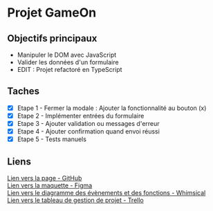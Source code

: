 # Projet GameOn

## Objectifs principaux

- Manipuler le DOM avec JavaScript
- Valider les données d'un formulaire
- EDIT : Projet refactoré en TypeScript

## Taches

- [x] Etape 1 - Fermer la modale : Ajouter la fonctionnalité au bouton (x)
- [x] Etape 2 - Implémenter entrées du formulaire
- [x] Etape 3 - Ajouter validation ou messages d'erreur
- [x] Etape 4 - Ajouter confirmation quand envoi réussi
- [x] Etape 5 - Tests manuels

## Liens

[Lien vers la page - GitHub](https://okuspo.github.io/P4_GameOn_TS/)  
[Lien vers la maquette - Figma](https://www.figma.com/file/prxFGnSUoEhk6PTcMaJQim/UI-Design-GameOn-EN)  
[Lien vers le diagramme des évènements et des fonctions - Whimsical](https://whimsical.com/p4-gameon-JnY4Bf93Nx96scT1XrZ3vf)  
[Lien vers le tableau de gestion de projet - Trello](https://trello.com/b/tRdXPinX/p4gameon)
